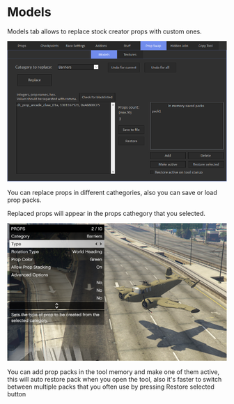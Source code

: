 # Models

Models tab allows to replace stock creator props with custom ones.

![Img1](/assets/images/prop-swap/img01.png)

You can replace props in different cathegories, also you can save or load prop packs.

Replaced props will appear in the props cathegory that you selected.

![Img2](/assets/images/prop-swap/img02.png)

You can add prop packs in the tool memory and make one of them active, this will auto restore pack when you open the tool,
also it's faster to switch between multiple packs that you often use by pressing Restore selected button